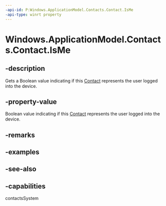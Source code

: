 ```yaml
---
-api-id: P:Windows.ApplicationModel.Contacts.Contact.IsMe
-api-type: winrt property
---
```


<!-- Property syntax
public bool IsMe { get; }
-->

# Windows.ApplicationModel.Contacts.Contact.IsMe

## -description
Gets a Boolean value indicating if this [Contact](contact.md) represents the user logged into the device.

## -property-value
Boolean value indicating if this [Contact](contact.md) represents the user logged into the device.

## -remarks

## -examples

## -see-also

## -capabilities
contactsSystem
